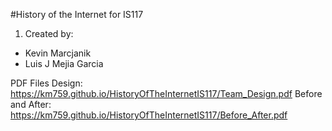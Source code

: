 #History of the Internet for IS117

1. Created by:
* Kevin Marcjanik
* Luis J Mejia Garcia


PDF Files
Design: https://km759.github.io/HistoryOfTheInternetIS117/Team_Design.pdf
Before and After: https://km759.github.io/HistoryOfTheInternetIS117/Before_After.pdf